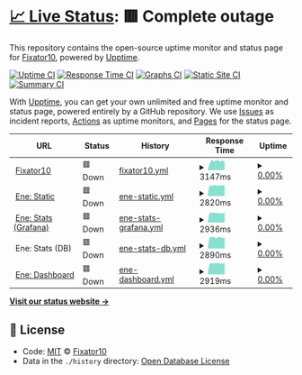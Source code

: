 # [📈 Live Status](https://status.fixator10.ru): <!--live status--> **🟥 Complete outage**

This repository contains the open-source uptime monitor and status page for [Fixator10](https://fixator10.ru), powered by [Upptime](https://github.com/upptime/upptime).

[![Uptime CI](https://github.com/koj-co/upptime/workflows/Uptime%20CI/badge.svg)](https://github.com/koj-co/upptime/actions?query=workflow%3A%22Uptime+CI%22)
[![Response Time CI](https://github.com/koj-co/upptime/workflows/Response%20Time%20CI/badge.svg)](https://github.com/koj-co/upptime/actions?query=workflow%3A%22Response+Time+CI%22)
[![Graphs CI](https://github.com/koj-co/upptime/workflows/Graphs%20CI/badge.svg)](https://github.com/koj-co/upptime/actions?query=workflow%3A%22Graphs+CI%22)
[![Static Site CI](https://github.com/koj-co/upptime/workflows/Static%20Site%20CI/badge.svg)](https://github.com/koj-co/upptime/actions?query=workflow%3A%22Static+Site+CI%22)
[![Summary CI](https://github.com/koj-co/upptime/workflows/Summary%20CI/badge.svg)](https://github.com/koj-co/upptime/actions?query=workflow%3A%22Summary+CI%22)

With [Upptime](https://upptime.js.org), you can get your own unlimited and free uptime monitor and status page, powered entirely by a GitHub repository. We use [Issues](https://github.com/fixator10/status/issues) as incident reports, [Actions](https://github.com/fixator10/status/actions) as uptime monitors, and [Pages](https://status.fixator10.ru) for the status page.

<!--start: status pages-->
<!-- This summary is generated by Upptime (https://github.com/upptime/upptime) -->
<!-- Do not edit this manually, your changes will be overwritten -->
<!-- prettier-ignore -->
| URL | Status | History | Response Time | Uptime |
| --- | ------ | ------- | ------------- | ------ |
| <img alt="" src="https://favicons.githubusercontent.com/fixator10.ru" height="13"> [Fixator10](https://fixator10.ru) | 🟥 Down | [fixator10.yml](https://github.com/fixator10/status/commits/master/history/fixator10.yml) | <details><summary><img alt="Response time graph" src="./graphs/fixator10/response-time-week.png" height="20"> 3147ms</summary><br><a href="https://status.fixator10.ru/history/fixator10"><img alt="Response time 3094" src="https://img.shields.io/endpoint?url=https%3A%2F%2Fraw.githubusercontent.com%2Ffixator10%2Fstatus%2Fmaster%2Fapi%2Ffixator10%2Fresponse-time.json"></a><br><a href="https://status.fixator10.ru/history/fixator10"><img alt="24-hour response time 2678" src="https://img.shields.io/endpoint?url=https%3A%2F%2Fraw.githubusercontent.com%2Ffixator10%2Fstatus%2Fmaster%2Fapi%2Ffixator10%2Fresponse-time-day.json"></a><br><a href="https://status.fixator10.ru/history/fixator10"><img alt="7-day response time 3147" src="https://img.shields.io/endpoint?url=https%3A%2F%2Fraw.githubusercontent.com%2Ffixator10%2Fstatus%2Fmaster%2Fapi%2Ffixator10%2Fresponse-time-week.json"></a><br><a href="https://status.fixator10.ru/history/fixator10"><img alt="30-day response time 3094" src="https://img.shields.io/endpoint?url=https%3A%2F%2Fraw.githubusercontent.com%2Ffixator10%2Fstatus%2Fmaster%2Fapi%2Ffixator10%2Fresponse-time-month.json"></a><br><a href="https://status.fixator10.ru/history/fixator10"><img alt="1-year response time 3094" src="https://img.shields.io/endpoint?url=https%3A%2F%2Fraw.githubusercontent.com%2Ffixator10%2Fstatus%2Fmaster%2Fapi%2Ffixator10%2Fresponse-time-year.json"></a></details> | <details><summary><a href="https://status.fixator10.ru/history/fixator10">0.00%</a></summary><a href="https://status.fixator10.ru/history/fixator10"><img alt="All-time uptime 46.58%" src="https://img.shields.io/endpoint?url=https%3A%2F%2Fraw.githubusercontent.com%2Ffixator10%2Fstatus%2Fmaster%2Fapi%2Ffixator10%2Fuptime.json"></a><br><a href="https://status.fixator10.ru/history/fixator10"><img alt="24-hour uptime 0.00%" src="https://img.shields.io/endpoint?url=https%3A%2F%2Fraw.githubusercontent.com%2Ffixator10%2Fstatus%2Fmaster%2Fapi%2Ffixator10%2Fuptime-day.json"></a><br><a href="https://status.fixator10.ru/history/fixator10"><img alt="7-day uptime 0.00%" src="https://img.shields.io/endpoint?url=https%3A%2F%2Fraw.githubusercontent.com%2Ffixator10%2Fstatus%2Fmaster%2Fapi%2Ffixator10%2Fuptime-week.json"></a><br><a href="https://status.fixator10.ru/history/fixator10"><img alt="30-day uptime 46.58%" src="https://img.shields.io/endpoint?url=https%3A%2F%2Fraw.githubusercontent.com%2Ffixator10%2Fstatus%2Fmaster%2Fapi%2Ffixator10%2Fuptime-month.json"></a><br><a href="https://status.fixator10.ru/history/fixator10"><img alt="1-year uptime 46.58%" src="https://img.shields.io/endpoint?url=https%3A%2F%2Fraw.githubusercontent.com%2Ffixator10%2Fstatus%2Fmaster%2Fapi%2Ffixator10%2Fuptime-year.json"></a></details>
| <img alt="" src="https://favicons.githubusercontent.com/ene.fixator10.ru" height="13"> [Ene: Static](https://ene.fixator10.ru) | 🟥 Down | [ene-static.yml](https://github.com/fixator10/status/commits/master/history/ene-static.yml) | <details><summary><img alt="Response time graph" src="./graphs/ene-static/response-time-week.png" height="20"> 2820ms</summary><br><a href="https://status.fixator10.ru/history/ene-static"><img alt="Response time 1574" src="https://img.shields.io/endpoint?url=https%3A%2F%2Fraw.githubusercontent.com%2Ffixator10%2Fstatus%2Fmaster%2Fapi%2Fene-static%2Fresponse-time.json"></a><br><a href="https://status.fixator10.ru/history/ene-static"><img alt="24-hour response time 2870" src="https://img.shields.io/endpoint?url=https%3A%2F%2Fraw.githubusercontent.com%2Ffixator10%2Fstatus%2Fmaster%2Fapi%2Fene-static%2Fresponse-time-day.json"></a><br><a href="https://status.fixator10.ru/history/ene-static"><img alt="7-day response time 2820" src="https://img.shields.io/endpoint?url=https%3A%2F%2Fraw.githubusercontent.com%2Ffixator10%2Fstatus%2Fmaster%2Fapi%2Fene-static%2Fresponse-time-week.json"></a><br><a href="https://status.fixator10.ru/history/ene-static"><img alt="30-day response time 1574" src="https://img.shields.io/endpoint?url=https%3A%2F%2Fraw.githubusercontent.com%2Ffixator10%2Fstatus%2Fmaster%2Fapi%2Fene-static%2Fresponse-time-month.json"></a><br><a href="https://status.fixator10.ru/history/ene-static"><img alt="1-year response time 1574" src="https://img.shields.io/endpoint?url=https%3A%2F%2Fraw.githubusercontent.com%2Ffixator10%2Fstatus%2Fmaster%2Fapi%2Fene-static%2Fresponse-time-year.json"></a></details> | <details><summary><a href="https://status.fixator10.ru/history/ene-static">0.00%</a></summary><a href="https://status.fixator10.ru/history/ene-static"><img alt="All-time uptime 56.90%" src="https://img.shields.io/endpoint?url=https%3A%2F%2Fraw.githubusercontent.com%2Ffixator10%2Fstatus%2Fmaster%2Fapi%2Fene-static%2Fuptime.json"></a><br><a href="https://status.fixator10.ru/history/ene-static"><img alt="24-hour uptime 0.00%" src="https://img.shields.io/endpoint?url=https%3A%2F%2Fraw.githubusercontent.com%2Ffixator10%2Fstatus%2Fmaster%2Fapi%2Fene-static%2Fuptime-day.json"></a><br><a href="https://status.fixator10.ru/history/ene-static"><img alt="7-day uptime 0.00%" src="https://img.shields.io/endpoint?url=https%3A%2F%2Fraw.githubusercontent.com%2Ffixator10%2Fstatus%2Fmaster%2Fapi%2Fene-static%2Fuptime-week.json"></a><br><a href="https://status.fixator10.ru/history/ene-static"><img alt="30-day uptime 56.90%" src="https://img.shields.io/endpoint?url=https%3A%2F%2Fraw.githubusercontent.com%2Ffixator10%2Fstatus%2Fmaster%2Fapi%2Fene-static%2Fuptime-month.json"></a><br><a href="https://status.fixator10.ru/history/ene-static"><img alt="1-year uptime 56.90%" src="https://img.shields.io/endpoint?url=https%3A%2F%2Fraw.githubusercontent.com%2Ffixator10%2Fstatus%2Fmaster%2Fapi%2Fene-static%2Fuptime-year.json"></a></details>
| <img alt="" src="https://favicons.githubusercontent.com/ene.fixator10.ru" height="13"> [Ene: Stats (Grafana)](https://ene.fixator10.ru/stats/api/health) | 🟥 Down | [ene-stats-grafana.yml](https://github.com/fixator10/status/commits/master/history/ene-stats-grafana.yml) | <details><summary><img alt="Response time graph" src="./graphs/ene-stats-grafana/response-time-week.png" height="20"> 2936ms</summary><br><a href="https://status.fixator10.ru/history/ene-stats-grafana"><img alt="Response time 1732" src="https://img.shields.io/endpoint?url=https%3A%2F%2Fraw.githubusercontent.com%2Ffixator10%2Fstatus%2Fmaster%2Fapi%2Fene-stats-grafana%2Fresponse-time.json"></a><br><a href="https://status.fixator10.ru/history/ene-stats-grafana"><img alt="24-hour response time 2965" src="https://img.shields.io/endpoint?url=https%3A%2F%2Fraw.githubusercontent.com%2Ffixator10%2Fstatus%2Fmaster%2Fapi%2Fene-stats-grafana%2Fresponse-time-day.json"></a><br><a href="https://status.fixator10.ru/history/ene-stats-grafana"><img alt="7-day response time 2936" src="https://img.shields.io/endpoint?url=https%3A%2F%2Fraw.githubusercontent.com%2Ffixator10%2Fstatus%2Fmaster%2Fapi%2Fene-stats-grafana%2Fresponse-time-week.json"></a><br><a href="https://status.fixator10.ru/history/ene-stats-grafana"><img alt="30-day response time 1732" src="https://img.shields.io/endpoint?url=https%3A%2F%2Fraw.githubusercontent.com%2Ffixator10%2Fstatus%2Fmaster%2Fapi%2Fene-stats-grafana%2Fresponse-time-month.json"></a><br><a href="https://status.fixator10.ru/history/ene-stats-grafana"><img alt="1-year response time 1732" src="https://img.shields.io/endpoint?url=https%3A%2F%2Fraw.githubusercontent.com%2Ffixator10%2Fstatus%2Fmaster%2Fapi%2Fene-stats-grafana%2Fresponse-time-year.json"></a></details> | <details><summary><a href="https://status.fixator10.ru/history/ene-stats-grafana">0.00%</a></summary><a href="https://status.fixator10.ru/history/ene-stats-grafana"><img alt="All-time uptime 45.19%" src="https://img.shields.io/endpoint?url=https%3A%2F%2Fraw.githubusercontent.com%2Ffixator10%2Fstatus%2Fmaster%2Fapi%2Fene-stats-grafana%2Fuptime.json"></a><br><a href="https://status.fixator10.ru/history/ene-stats-grafana"><img alt="24-hour uptime 0.00%" src="https://img.shields.io/endpoint?url=https%3A%2F%2Fraw.githubusercontent.com%2Ffixator10%2Fstatus%2Fmaster%2Fapi%2Fene-stats-grafana%2Fuptime-day.json"></a><br><a href="https://status.fixator10.ru/history/ene-stats-grafana"><img alt="7-day uptime 0.00%" src="https://img.shields.io/endpoint?url=https%3A%2F%2Fraw.githubusercontent.com%2Ffixator10%2Fstatus%2Fmaster%2Fapi%2Fene-stats-grafana%2Fuptime-week.json"></a><br><a href="https://status.fixator10.ru/history/ene-stats-grafana"><img alt="30-day uptime 45.19%" src="https://img.shields.io/endpoint?url=https%3A%2F%2Fraw.githubusercontent.com%2Ffixator10%2Fstatus%2Fmaster%2Fapi%2Fene-stats-grafana%2Fuptime-month.json"></a><br><a href="https://status.fixator10.ru/history/ene-stats-grafana"><img alt="1-year uptime 45.19%" src="https://img.shields.io/endpoint?url=https%3A%2F%2Fraw.githubusercontent.com%2Ffixator10%2Fstatus%2Fmaster%2Fapi%2Fene-stats-grafana%2Fuptime-year.json"></a></details>
| <img alt="" src="https://favicons.githubusercontent.com/null" height="13"> Ene: Stats (DB) | 🟥 Down | [ene-stats-db.yml](https://github.com/fixator10/status/commits/master/history/ene-stats-db.yml) | <details><summary><img alt="Response time graph" src="./graphs/ene-stats-db/response-time-week.png" height="20"> 2890ms</summary><br><a href="https://status.fixator10.ru/history/ene-stats-db"><img alt="Response time 1481" src="https://img.shields.io/endpoint?url=https%3A%2F%2Fraw.githubusercontent.com%2Ffixator10%2Fstatus%2Fmaster%2Fapi%2Fene-stats-db%2Fresponse-time.json"></a><br><a href="https://status.fixator10.ru/history/ene-stats-db"><img alt="24-hour response time 2967" src="https://img.shields.io/endpoint?url=https%3A%2F%2Fraw.githubusercontent.com%2Ffixator10%2Fstatus%2Fmaster%2Fapi%2Fene-stats-db%2Fresponse-time-day.json"></a><br><a href="https://status.fixator10.ru/history/ene-stats-db"><img alt="7-day response time 2890" src="https://img.shields.io/endpoint?url=https%3A%2F%2Fraw.githubusercontent.com%2Ffixator10%2Fstatus%2Fmaster%2Fapi%2Fene-stats-db%2Fresponse-time-week.json"></a><br><a href="https://status.fixator10.ru/history/ene-stats-db"><img alt="30-day response time 1481" src="https://img.shields.io/endpoint?url=https%3A%2F%2Fraw.githubusercontent.com%2Ffixator10%2Fstatus%2Fmaster%2Fapi%2Fene-stats-db%2Fresponse-time-month.json"></a><br><a href="https://status.fixator10.ru/history/ene-stats-db"><img alt="1-year response time 1481" src="https://img.shields.io/endpoint?url=https%3A%2F%2Fraw.githubusercontent.com%2Ffixator10%2Fstatus%2Fmaster%2Fapi%2Fene-stats-db%2Fresponse-time-year.json"></a></details> | <details><summary><a href="https://status.fixator10.ru/history/ene-stats-db">0.00%</a></summary><a href="https://status.fixator10.ru/history/ene-stats-db"><img alt="All-time uptime 51.11%" src="https://img.shields.io/endpoint?url=https%3A%2F%2Fraw.githubusercontent.com%2Ffixator10%2Fstatus%2Fmaster%2Fapi%2Fene-stats-db%2Fuptime.json"></a><br><a href="https://status.fixator10.ru/history/ene-stats-db"><img alt="24-hour uptime 0.00%" src="https://img.shields.io/endpoint?url=https%3A%2F%2Fraw.githubusercontent.com%2Ffixator10%2Fstatus%2Fmaster%2Fapi%2Fene-stats-db%2Fuptime-day.json"></a><br><a href="https://status.fixator10.ru/history/ene-stats-db"><img alt="7-day uptime 0.00%" src="https://img.shields.io/endpoint?url=https%3A%2F%2Fraw.githubusercontent.com%2Ffixator10%2Fstatus%2Fmaster%2Fapi%2Fene-stats-db%2Fuptime-week.json"></a><br><a href="https://status.fixator10.ru/history/ene-stats-db"><img alt="30-day uptime 51.11%" src="https://img.shields.io/endpoint?url=https%3A%2F%2Fraw.githubusercontent.com%2Ffixator10%2Fstatus%2Fmaster%2Fapi%2Fene-stats-db%2Fuptime-month.json"></a><br><a href="https://status.fixator10.ru/history/ene-stats-db"><img alt="1-year uptime 51.11%" src="https://img.shields.io/endpoint?url=https%3A%2F%2Fraw.githubusercontent.com%2Ffixator10%2Fstatus%2Fmaster%2Fapi%2Fene-stats-db%2Fuptime-year.json"></a></details>
| <img alt="" src="https://favicons.githubusercontent.com/enedash.fixator10.ru" height="13"> [Ene: Dashboard](https://enedash.fixator10.ru) | 🟥 Down | [ene-dashboard.yml](https://github.com/fixator10/status/commits/master/history/ene-dashboard.yml) | <details><summary><img alt="Response time graph" src="./graphs/ene-dashboard/response-time-week.png" height="20"> 2919ms</summary><br><a href="https://status.fixator10.ru/history/ene-dashboard"><img alt="Response time 1731" src="https://img.shields.io/endpoint?url=https%3A%2F%2Fraw.githubusercontent.com%2Ffixator10%2Fstatus%2Fmaster%2Fapi%2Fene-dashboard%2Fresponse-time.json"></a><br><a href="https://status.fixator10.ru/history/ene-dashboard"><img alt="24-hour response time 2906" src="https://img.shields.io/endpoint?url=https%3A%2F%2Fraw.githubusercontent.com%2Ffixator10%2Fstatus%2Fmaster%2Fapi%2Fene-dashboard%2Fresponse-time-day.json"></a><br><a href="https://status.fixator10.ru/history/ene-dashboard"><img alt="7-day response time 2919" src="https://img.shields.io/endpoint?url=https%3A%2F%2Fraw.githubusercontent.com%2Ffixator10%2Fstatus%2Fmaster%2Fapi%2Fene-dashboard%2Fresponse-time-week.json"></a><br><a href="https://status.fixator10.ru/history/ene-dashboard"><img alt="30-day response time 1731" src="https://img.shields.io/endpoint?url=https%3A%2F%2Fraw.githubusercontent.com%2Ffixator10%2Fstatus%2Fmaster%2Fapi%2Fene-dashboard%2Fresponse-time-month.json"></a><br><a href="https://status.fixator10.ru/history/ene-dashboard"><img alt="1-year response time 1731" src="https://img.shields.io/endpoint?url=https%3A%2F%2Fraw.githubusercontent.com%2Ffixator10%2Fstatus%2Fmaster%2Fapi%2Fene-dashboard%2Fresponse-time-year.json"></a></details> | <details><summary><a href="https://status.fixator10.ru/history/ene-dashboard">0.00%</a></summary><a href="https://status.fixator10.ru/history/ene-dashboard"><img alt="All-time uptime 57.49%" src="https://img.shields.io/endpoint?url=https%3A%2F%2Fraw.githubusercontent.com%2Ffixator10%2Fstatus%2Fmaster%2Fapi%2Fene-dashboard%2Fuptime.json"></a><br><a href="https://status.fixator10.ru/history/ene-dashboard"><img alt="24-hour uptime 0.00%" src="https://img.shields.io/endpoint?url=https%3A%2F%2Fraw.githubusercontent.com%2Ffixator10%2Fstatus%2Fmaster%2Fapi%2Fene-dashboard%2Fuptime-day.json"></a><br><a href="https://status.fixator10.ru/history/ene-dashboard"><img alt="7-day uptime 0.00%" src="https://img.shields.io/endpoint?url=https%3A%2F%2Fraw.githubusercontent.com%2Ffixator10%2Fstatus%2Fmaster%2Fapi%2Fene-dashboard%2Fuptime-week.json"></a><br><a href="https://status.fixator10.ru/history/ene-dashboard"><img alt="30-day uptime 57.49%" src="https://img.shields.io/endpoint?url=https%3A%2F%2Fraw.githubusercontent.com%2Ffixator10%2Fstatus%2Fmaster%2Fapi%2Fene-dashboard%2Fuptime-month.json"></a><br><a href="https://status.fixator10.ru/history/ene-dashboard"><img alt="1-year uptime 57.49%" src="https://img.shields.io/endpoint?url=https%3A%2F%2Fraw.githubusercontent.com%2Ffixator10%2Fstatus%2Fmaster%2Fapi%2Fene-dashboard%2Fuptime-year.json"></a></details>

<!--end: status pages-->

[**Visit our status website →**](https://status.fixator10.ru)

## 📄 License

- Code: [MIT](./LICENSE) © [Fixator10](https://fixator10.ru)
- Data in the `./history` directory: [Open Database License](https://opendatacommons.org/licenses/odbl/1-0/)
